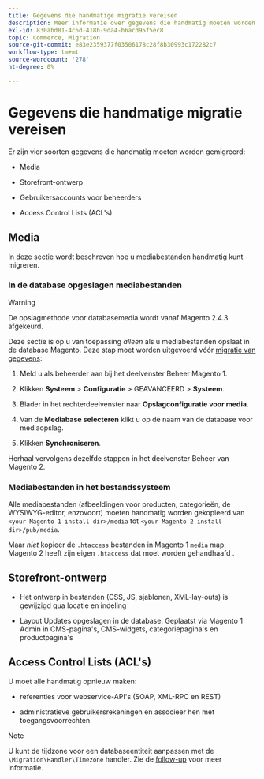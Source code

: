 ```yaml
---
title: Gegevens die handmatige migratie vereisen
description: Meer informatie over gegevens die handmatig moeten worden gemigreerd tijdens een Magento 1 naar Magento 2-gegevensmigratie en over hoe u dit kunt doen.
exl-id: 830abd81-4c6d-418b-9da4-b6acd95f5ec8
topic: Commerce, Migration
source-git-commit: e83e2359377f03506178c28f8b30993c172282c7
workflow-type: tm+mt
source-wordcount: '278'
ht-degree: 0%

---
```


# Gegevens die handmatige migratie vereisen

Er zijn vier soorten gegevens die handmatig moeten worden gemigreerd:

* Media

* Storefront-ontwerp

* Gebruikersaccounts voor beheerders

* Access Control Lists (ACL&#39;s)

## Media

In deze sectie wordt beschreven hoe u mediabestanden handmatig kunt migreren.

### In de database opgeslagen mediabestanden

>[!WARNING]
>
>De opslagmethode voor databasemedia wordt vanaf Magento 2.4.3 afgekeurd.


Deze sectie is op u van toepassing *alleen* als u mediabestanden opslaat in de database Magento. Deze stap moet worden uitgevoerd vóór [migratie van gegevens](data.md):

1. Meld u als beheerder aan bij het deelvenster Beheer Magento 1.

1. Klikken **Systeem** > **Configuratie** > GEAVANCEERD > **Systeem**.

1. Blader in het rechterdeelvenster naar **Opslagconfiguratie voor media**.

1. Van de **Mediabase selecteren** klikt u op de naam van de database voor mediaopslag.

1. Klikken **Synchroniseren**.

Herhaal vervolgens dezelfde stappen in het deelvenster Beheer van Magento 2.

### Mediabestanden in het bestandssysteem

Alle mediabestanden (afbeeldingen voor producten, categorieën, de WYSIWYG-editor, enzovoort) moeten handmatig worden gekopieerd van `<your Magento 1 install dir>/media` tot `<your Magento 2 install dir>/pub/media`.

Maar *niet* kopieer de `.htaccess` bestanden in Magento 1 `media` map. Magento 2 heeft zijn eigen `.htaccess` dat moet worden gehandhaafd .

## Storefront-ontwerp

* Het ontwerp in bestanden (CSS, JS, sjablonen, XML-lay-outs) is gewijzigd qua locatie en indeling

* Layout Updates opgeslagen in de database. Geplaatst via Magento 1 Admin in CMS-pagina&#39;s, CMS-widgets, categoriepagina&#39;s en productpagina&#39;s

## Access Control Lists (ACL&#39;s)

U moet alle handmatig opnieuw maken:

* referenties voor webservice-API&#39;s (SOAP, XML-RPC en REST)

* administratieve gebruikersrekeningen en associeer hen met toegangsvoorrechten

>[!NOTE]
>
>U kunt de tijdzone voor een databaseentiteit aanpassen met de `\Migration\Handler\Timezone` handler. Zie de [follow-up](follow-up.md) voor meer informatie.

